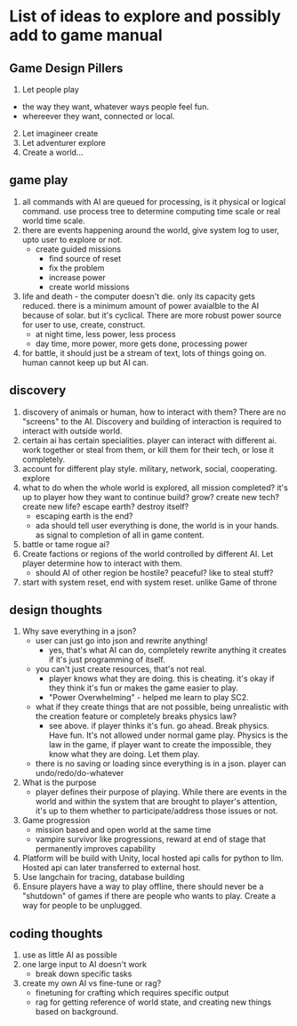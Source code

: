 # List of ideas to explore and possibly add to game manual

## Game Design Pillers
1. Let people play 
  - the way they want, whatever ways people feel fun. 
  - whereever they want, connected or local. 
2. Let imagineer create
3. Let adventurer explore
4. Create a world...

## game play
1. all commands with AI are queued for processing, is it physical or logical command. use process tree to determine computing time scale or real world time scale. 
2. there are events happening around the world, give system log to user, upto user to explore or not.
    - create guided missions
        - find source of reset
        - fix the problem
        - increase power
        - create world missions
3. life and death - the computer doesn't die. only its capacity gets reduced. there is a minimum amount of power avaialble to the AI because of solar. but it's cyclical. There are more robust power source for user to use, create, construct.
    - at night time, less power, less process
    - day time, more power, more gets done, processing power
4. for battle, it should just be a stream of text, lots of things going on. human cannot keep up but AI can. 


## discovery
1. discovery of animals or human, how to interact with them? There are no "screens" to the AI. Discovery and building of interaction is required to interact with outside world. 
2. certain ai has certain specialities. player can interact with different ai. work together or steal from them, or kill them for their tech, or lose it completely. 
3. account for different play style. military, network, social, cooperating. explore
4. what to do when the whole world is explored, all mission completed? it's up to player how they want to continue build? grow? create new tech? create new life? escape earth? destroy itself?
    - escaping earth is the end?
    - ada should tell user everything is done, the world is in your hands. as signal to completion of all in game content. 
 5. battle or tame rogue ai? 
 6. Create factions or regions of the world controlled by different AI. Let player determine how to interact with them. 
    - should AI of other region be hostile? peaceful? like to steal stuff?
 7. start with system reset, end with system reset. unlike Game of throne

 ## design thoughts
 1. Why save everything in a json?
    - user can just go into json and rewrite anything!
        - yes, that's what AI can do, completely rewrite anything it creates if it's just programming of itself. 
    - you can't just create resources, that's not real.  
        - player knows what they are doing. this is cheating. it's okay if they think it's fun or makes the game easier to play. 
        - "Power Overwhelming" - helped me learn to play SC2. 
    - what if they create things that are not possible, being unrealistic with the creation feature or completely breaks physics law? 
        - see above. if player thinks it's fun. go ahead. Break physics. Have fun. It's not allowed under normal game play. Physics is the law in the game, if player want to create the impossible, they know what they are doing. Let them play. 
    - there is no saving or loading since everything is in a json. player can undo/redo/do-whatever
2. What is the purpose
    - player defines their purpose of playing. While there are events in the world and within the system that are brought to player's attention, it's up to them whether to participate/address those issues or not. 
3.  Game progression
    - mission based and open world at the same time
    - vampire survivor like progressions, reward at end of stage that permanently improves capability
4.  Platform will be build with Unity, local hosted api calls for python to llm. Hosted api can later transferred to external host. 
5.  Use langchain for tracing, database building
6.  Ensure players have a way to play offline, there should never be a "shutdown" of games if there are people who wants to play. Create a way for people to be unplugged. 


## coding thoughts
1. use as little AI as possible
2. one large input to AI doesn't work
    - break down specific tasks
3. create my own AI vs fine-tune or rag? 
    - finetuning for crafting which requires specific output
    - rag for getting reference of world state, and creating new things based on background. 

